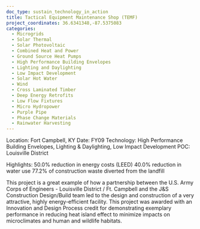 ```yaml
---
doc_type: sustain_technology_in_action
title: Tactical Equipment Maintenance Shop (TEMF)
project_coordinates: 36.6341348,-87.5375083
categories:
  - Microgrids
  - Solar Thermal
  - Solar Photovoltaic
  - Combined Heat and Power
  - Ground Source Heat Pumps
  - High Performance Building Envelopes
  - Lighting and Daylighting
  - Low Impact Development
  - Solar Hot Water
  - Wind
  - Cross Laminated Timber
  - Deep Energy Retrofits
  - Low Flow Fixtures
  - Micro Hydropower
  - Purple Pipe
  - Phase Change Materials
  - Rainwater Harvesting
---
```


Location: Fort Campbell, KY
Date: FY09
Technology: High Performance Building Envelopes, Lighting & Daylighting, Low Impact Development
POC: Louisville District

Highlights:
50.0% reduction in energy costs (LEED)
40.0% reduction in water use
77.2% of construction waste diverted from the landfill

This project is a great example of how a partnership between the U.S. Army Corps of Engineers - Louisville District / Ft. Campbell and the J&S Construction Design/Build team led to the design and construction of a very attractive, highly energy-efficient facility. This project was awarded with an Innovation and Design Process credit for demonstrating exemplary performance in reducing heat island effect to minimize impacts on microclimates and human and wildlife habitats.
